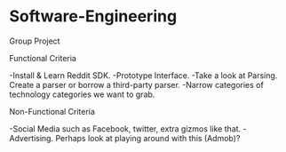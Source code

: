 Software-Engineering
====================

Group Project

Functional Criteria

-Install & Learn Reddit SDK.
-Prototype Interface.
-Take a look at Parsing.  Create a parser or borrow a third-party parser.
-Narrow categories of technology categories we want to grab.

Non-Functional Criteria 

-Social Media such as Facebook, twitter, extra gizmos like that.
-Advertising. Perhaps look at playing around with this (Admob)?

